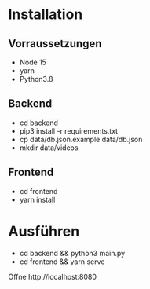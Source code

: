# Installation

## Vorraussetzungen
- Node 15
- yarn
- Python3.8

## Backend
- cd backend
- pip3 install -r requirements.txt
- cp data/db.json.example data/db.json
- mkdir data/videos

## Frontend
- cd frontend
- yarn install

# Ausführen
- cd backend && python3 main.py
- cd frontend && yarn serve

Öffne http://localhost:8080
